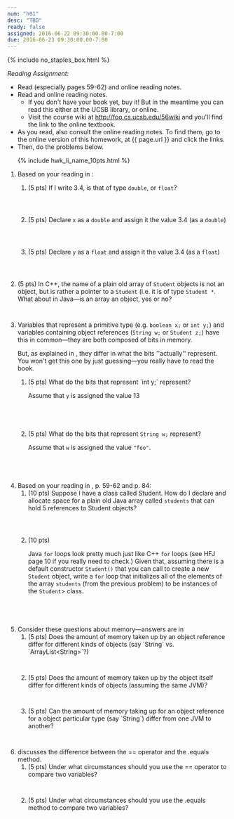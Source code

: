 ```yaml
---
num: "h01"
desc: "TBD"
ready: false
assigned: 2016-06-22 09:30:00.00-7:00
due: 2016-06-23 09:30:00.00-7:00
---
```


{% include no_staples_box.html %}

*Reading Assignment:* 

* Read <span data-hfj="3"></span> (especially pages 59-62) and online reading notes.
* Read <span data-hfj="4"></span> and online reading notes.
    * If you don't have your book yet, buy it!  But in the meantime you can read this either at the UCSB library, or online.
    * Visit the course wiki at http://foo.cs.ucsb.edu/56wiki and you'll find the link to the online textbook.   
* As you read, also consult the online reading notes.   To find them, go to the online version of this homework, at {{ page.url }} and click the links.
* Then, do the problems below.

<ol>

{% include hwk_li_name_10pts.html %}


<li> Based on your reading in <span data-hfj="3" ></span>:

<ol>

<li style="margin-bottom: 4em;">

(5 pts) If I write 3.4, is that of type `double`, or `float`?

</li>

<li style="margin-bottom: 4em;">

(5 pts) Declare `x` as a `double` and assign it the value 3.4 (as a `double`)

</li>

<li style="margin-bottom: 4em;">

(5 pts) Declare `y` as a `float` and assign it the value 3.4 (as a `float`)

</li>

</ol>

</li>


<li style="margin-bottom:3em;">

(5 pts) In C++, the name of a plain old array  of <code>Student</code> objects is not an object, but is rather a pointer to a <code>Student</code> (i.e. it is of type <code>Student *</code>.  What about in Java&mdash;is an array an object, yes or no?
<div class="pagebreak"></div>

</li>


<li>
Variables that represent a primitive type (e.g. <code>boolean x;</code> or <code>int y;</code>) and  variables containing  object references (<code>String w;</code> or <code>Student z;</code>) have this in common&mdash;they are both composed of bits in memory.

But, as explained in <span data-hfj="3" ></span>, they differ in what the bits ''actually'' represent.   You won't get this one by just guessing&mdash;you really have to read the book.

<ol>

<li style="margin-bottom:5em;"> 
(5 pts) What do the bits that represent `int y;` represent?

Assume that `y` is assigned the value 13

</li>

<li style="margin-bottom:5em;">

(5 pts) What do the bits that represent `String w;` represent?

Assume that `w` is assigned the value `"foo"`.

</li>
</ol>

</li>


<li> Based on your reading in <span data-hfj="3" ></span>, p. 59-62
  and <span data-hfj="4" ></span> p. 84:

 <ol>
  <li style="margin-bottom:4em;"> (10 pts) 
  Suppose I have a class called Student.   
  How do I declare and allocate space for a plain old Java array called <code>students</code> that can hold 5 references to Student objects?
  </li>

  <li style="margin-bottom:5em;"> (10 pts) 

 Java `for` loops look pretty much just like C++ `for` loops (see HFJ
 page 10 if you really need to check.)  Given that, assuming there is a
 default constructor `Student()` that you can call to create
 a new `Student` object, write a `for` loop that
 initializes all of the elements of the array `students`
 (from the previous problem) to be instances of the
 `Student`> class. 
  </li>

 </ol>
</li>


<li> Consider these questions about memory&mdash;answers are in <span data-hfj="3" ></span>

<ol>

<li style="margin-bottom:3em;"> 
(5 pts) Does the amount of memory taken up by 
an object reference differ for different kinds of objects (say `String` vs. `ArrayList&lt;String&gt;`?)
</li>

<li style="margin-bottom:3em;"> (5 pts) Does the amount of memory
taken up by the object itself differ for different kinds of objects
(assuming the same JVM)? 
</li>

<li style="margin-bottom:3em;"> (5 pts) Can the amount of memory
taking up for an object reference for a object particular type (say
`String`) differ from one JVM to another?
</li> 

</ol>

</li>

<li> <span data-hfj="4"></span> discusses the difference between the == operator and the .equals method.    

<ol>

<li style="margin-bottom:3em;">
(5 pts) Under what circumstances should you use the == operator to compare two variables? 
</li>

<li style="margin-bottom:3em;">
(5 pts) Under what circumstances should you use the .equals method to compare two variables? 
</li>

</ol>

</li>

</ol>
